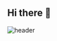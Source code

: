 ## Hi there 👋

![header](https://capsule-render.vercel.app/api?type=venom&color=auto&height=300&section=header&text=Joohee's%20Github&fontSize=90)


<!--
**juheechoi01/juheechoi01** is a ✨ _special_ ✨ repository because its `README.md` (this file) appears on your GitHub profile.

Here are some ideas to get you started:

- 🔭 I’m currently working on ...
- 🌱 I’m currently learning ...
- 👯 I’m looking to collaborate on ...
- 🤔 I’m looking for help with ...
- 💬 Ask me about ...
- 📫 How to reach me: ...
- 😄 Pronouns: ...
- ⚡ Fun fact: ...
-->
